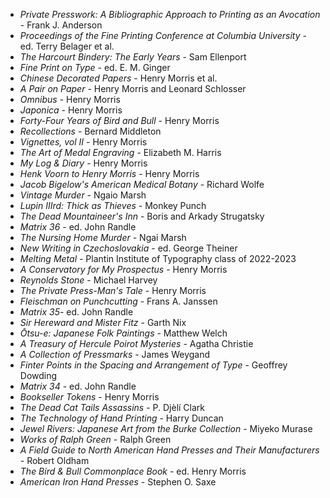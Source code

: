 * _Private Presswork: A Bibliographic Approach to Printing as an Avocation_ - Frank J. Anderson
* _Proceedings of the Fine Printing Conference at Columbia University_ - ed. Terry Belager et al.
* _The Harcourt Bindery: The Early Years_ - Sam Ellenport
* _Fine Print on Type_ - ed. E. M. Ginger
* _Chinese Decorated Papers_ - Henry Morris et al.
* _A Pair on Paper_ - Henry Morris and Leonard Schlosser
* _Omnibus_ - Henry Morris
* _Japonica_ - Henry Morris
* _Forty-Four Years of Bird and Bull_ - Henry Morris
* _Recollections_ - Bernard Middleton
* _Vignettes, vol II_ - Henry Morris
* _The Art of Medal Engraving_ - Elizabeth M. Harris
* _My Log & Diary_ - Henry Morris
* _Henk Voorn to Henry Morris_ - Henry Morris
* _Jacob Bigelow's American Medical Botany_ - Richard Wolfe
* _Vintage Murder_ - Ngaio Marsh
* _Lupin IIIrd: Thick as Thieves_ - Monkey Punch
* _The Dead Mountaineer's Inn_ - Boris and Arkady Strugatsky
* _Matrix 36_ - ed. John Randle
* _The Nursing Home Murder_ - Ngai Marsh
* _New Writing in Czechoslovakia_ - ed. George Theiner
* _Melting Metal_ - Plantin Institute of Typography class of 2022-2023
* _A Conservatory for My Prospectus_ - Henry Morris
* _Reynolds Stone_ - Michael Harvey
* _The Private Press-Man's Tale_ - Henry Morris
* _Fleischman on Punchcutting_ - Frans A. Janssen
* _Matrix 35_- ed. John Randle
* _Sir Hereward and Mister Fitz_ - Garth Nix
* _Ōtsu-e: Japanese Folk Paintings_ - Matthew Welch
* _A Treasury of Hercule Poirot Mysteries_ - Agatha Christie
* _A Collection of Pressmarks_ - James Weygand
* _Finter Points in the Spacing and Arrangement of Type_ - Geoffrey Dowding
* _Matrix 34_ - ed. John Randle
* _Bookseller Tokens_ - Henry Morris
* _The Dead Cat Tails Assassins_ - P. Djèlí Clark
* _The Technology of Hand Printing_ - Harry Duncan
* _Jewel Rivers: Japanese Art from the Burke Collection_ - Miyeko Murase
* _Works of Ralph Green_ - Ralph Green
* _A Field Guide to North American Hand Presses and Their Manufacturers_ - Robert Oldham
* _The Bird & Bull Commonplace Book_ - ed. Henry Morris
* _American Iron Hand Presses_ - Stephen O. Saxe